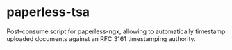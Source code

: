 # paperless-tsa
Post-consume script for paperless-ngx, allowing to automatically timestamp uploaded documents against an RFC 3161 timestamping authority.
